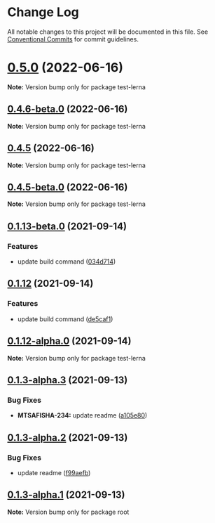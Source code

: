 # Change Log

All notable changes to this project will be documented in this file.
See [Conventional Commits](https://conventionalcommits.org) for commit guidelines.

# [0.5.0](https://github.com/Hooked74/test-lerna/compare/v0.4.6-beta.0...v0.5.0) (2022-06-16)

**Note:** Version bump only for package test-lerna





## [0.4.6-beta.0](https://github.com/Hooked74/test-lerna/compare/v0.4.5...v0.4.6-beta.0) (2022-06-16)

**Note:** Version bump only for package test-lerna





## [0.4.5](https://github.com/Hooked74/test-lerna/compare/v0.4.5-beta.0...v0.4.5) (2022-06-16)

**Note:** Version bump only for package test-lerna





## [0.4.5-beta.0](https://github.com/Hooked74/test-lerna/compare/v0.4.5-alpha.0...v0.4.5-beta.0) (2022-06-16)

**Note:** Version bump only for package test-lerna





## [0.1.13-beta.0](https://github.com/Hooked74/test-lerna/compare/v0.1.12...v0.1.13-beta.0) (2021-09-14)


### Features

* update build command ([034d714](https://github.com/Hooked74/test-lerna/commit/034d714174d92d88ac8c3e93a4fb25e064b6d298))





## [0.1.12](https://github.com/Hooked74/test-lerna/compare/v0.1.12-alpha.0...v0.1.12) (2021-09-14)


### Features

* update build command ([de5caf1](https://github.com/Hooked74/test-lerna/commit/de5caf17053aa1e0f8fd50045348842c13dbb966))





## [0.1.12-alpha.0](https://github.com/Hooked74/test-lerna/compare/v0.1.11...v0.1.12-alpha.0) (2021-09-14)

**Note:** Version bump only for package test-lerna





## [0.1.3-alpha.3](https://github.com/Hooked74/test-lerna/compare/v0.1.3-alpha.2...v0.1.3-alpha.3) (2021-09-13)


### Bug Fixes

* **MTSAFISHA-234:** update readme ([a105e80](https://github.com/Hooked74/test-lerna/commit/a105e80833ac14ea178ffd37b4b814fed232df16))





## [0.1.3-alpha.2](https://github.com/Hooked74/test-lerna/compare/v0.1.3-alpha.1...v0.1.3-alpha.2) (2021-09-13)


### Bug Fixes

* update readme ([f99aefb](https://github.com/Hooked74/test-lerna/commit/f99aefb404179c6da336e544c62ea9543fec595f))





## [0.1.3-alpha.1](https://github.com/Hooked74/test-lerna/compare/v0.1.3-alpha.0...v0.1.3-alpha.1) (2021-09-13)

**Note:** Version bump only for package root

